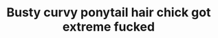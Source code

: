 ---
layout: post
title: Busty curvy ponytail hair chick got extreme fucked
duration: '09:54'
view: 218
rate: 2
video: 'http://fantasti.cc/embed/859813/'
category:
 - blonde
 - blowjob
 - busty
 - cab
 - curvy
 - rough
tags: 
 - big-tits
 - sucked
 - fucked
priority: 0.9
changefreq: daily
---